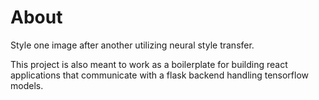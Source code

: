 # About

Style one image after another utilizing neural style transfer. 

This project is also meant to work as a boilerplate for building react applications that communicate with a flask backend handling tensorflow models. 